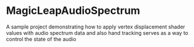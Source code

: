 # MagicLeapAudioSpectrum
A sample project demonstrating how to apply vertex displacement shader values with audio spectrum data and also hand tracking serves as a way to control the state of the audio
